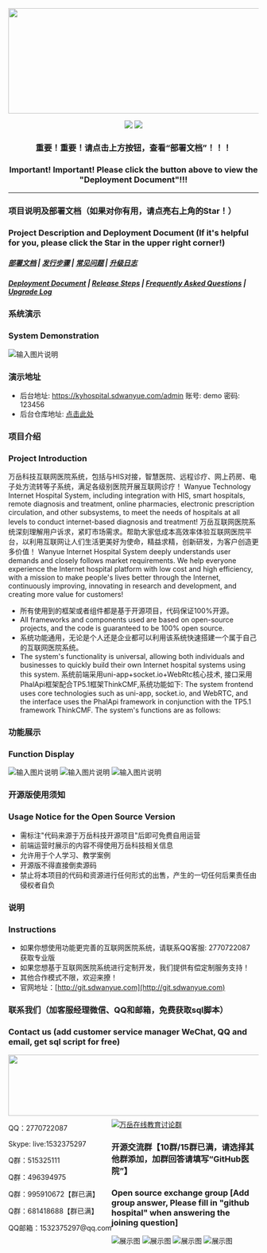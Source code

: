 <div align=center><img src="https://raw.githubusercontent.com/WanyueKJ/Internet-hospital-system/main/kyhospital.png" width="590" height="212"/></div>

<div align="center">
 
[![](https://img.shields.io/badge/%E9%83%A8%E7%BD%B2%E6%96%87%E6%A1%A3-%E7%82%B9%E5%87%BB%E6%9F%A5%E7%9C%8B-yellow)](https://www.kancloud.cn/wanyuekaiyuan11/wanyue-zhishi/2794476)
[![](https://img.shields.io/badge/QQ%E7%BE%A4-995910672-green)](https://qm.qq.com/cgi-bin/qm/qr?k=JShAyXeoKqg2lWFEUSElxELImhjeMG4y&jump_from=webapi)

 

### 重要！重要！请点击上方按钮，查看“部署文档”！！！
### Important! Important! Please click the button above to view the "Deployment Document"!!!



------------------------------------------------------------------------
</div>  


### 项目说明及部署文档（如果对你有用，请点亮右上角的Star！）
### Project Description and Deployment Document (If it's helpful for you, please click the Star in the upper right corner!)
##### <a target="_blank" href="https://www.kancloud.cn/wanyuekaiyuan11/wanyue-zhishi/2794476">部署文档</a>  |  <a target="_blank" href="https://www.kancloud.cn/wanyuekaiyuan11/wanyue-zhishi/2794476">发行步骤</a> | <a target="_blank" href="https://www.kancloud.cn/wanyuekaiyuan11/wanyue-zhishi/2794476">常见问题</a> | <a target="_blank" href="https://www.kancloud.cn/wanyuekaiyuan11/wanyue-zhishi/2794476">升级日志</a>
##### <a target="_blank" href="https://www.kancloud.cn/wanyuekaiyuan11/wanyue-zhishi/2794476">Deployment Document</a>  |  <a target="_blank" href="https://www.kancloud.cn/wanyuekaiyuan11/wanyue-zhishi/2794476">Release Steps</a> | <a target="_blank" href="https://www.kancloud.cn/wanyuekaiyuan11/wanyue-zhishi/2794476">Frequently Asked Questions</a> | <a target="_blank" href="https://www.kancloud.cn/wanyuekaiyuan11/wanyue-zhishi/2794476">Upgrade Log</a>

 
### 系统演示
### System Demonstration
![输入图片说明](https://gitee.com/WanYueKeJi/wanyue-kyhospital-uniapp/raw/master/kyhospital-demo333.png)

    

 ### 演示地址

 - 后台地址: <a target="_blank" href="https://kyhospital.sdwanyue.com/admin">https://kyhospital.sdwanyue.com/admin</a> 账号: demo 密码: 123456
 - 后台仓库地址: <a target="_blank" href="https://gitee.com/WanYueKeJi/Wanyue-knowledge-payment-admin">点击此处</a>
 
  
 ### 项目介绍 
 ### Project Introduction 
 万岳科技互联网医院系统，包括与HIS对接，智慧医院、远程诊疗、网上药房、电子处方流转等子系统，满足各级别医院开展互联网诊疗！
 Wanyue Technology Internet Hospital System, including integration with HIS, smart hospitals, remote diagnosis and treatment, online pharmacies, electronic prescription circulation, and other subsystems, to meet the needs of hospitals at all levels to conduct internet-based diagnosis and treatment!
 万岳互联网医院系统深刻理解用户诉求，紧盯市场需求。帮助大家低成本高效率体验互联网医院平台，以利用互联网让人们生活更美好为使命，精益求精，创新研发，为客户创造更多价值！
Wanyue Internet Hospital System deeply understands user demands and closely follows market requirements. We help everyone experience the Internet hospital platform with low cost and high efficiency, with a mission to make people's lives better through the Internet, continuously improving, innovating in research and development, and creating more value for customers!
 * 所有使用到的框架或者组件都是基于开源项目，代码保证100%开源。
 * All frameworks and components used are based on open-source projects, and the code is guaranteed to be 100% open source.
 * 系统功能通用，无论是个人还是企业都可以利用该系统快速搭建一个属于自己的互联网医院系统。
 * The system's functionality is universal, allowing both individuals and businesses to quickly build their own Internet hospital systems using this system.
 系统前端采用uni-app+socket.io+WebRtc核心技术, 接口采用PhalApi框架配合TP5.1框架ThinkCMF,系统功能如下:
 The system frontend uses core technologies such as uni-app, socket.io, and WebRTC, and the interface uses the PhalApi framework in conjunction with the TP5.1 framework ThinkCMF. The system's functions are as follows:
 
 ### 功能展示
 ### Function Display
![输入图片说明](https://raw.githubusercontent.com/WanyueKJ/Internet-hospital-system/main/kyhospital1.png)
![输入图片说明](https://raw.githubusercontent.com/WanyueKJ/Internet-hospital-system/main/kyhospital2.png)
![输入图片说明](https://raw.githubusercontent.com/WanyueKJ/Internet-hospital-system/main/kyhospital3.png)

  ### 开源版使用须知
  ### Usage Notice for the Open Source Version
  - 需标注"代码来源于万岳科技开源项目"后即可免费自用运营
  - 前端运营时展示的内容不得使用万岳科技相关信息
  - 允许用于个人学习、教学案例
  - 开源版不得直接倒卖源码
  - 禁止将本项目的代码和资源进行任何形式的出售，产生的一切任何后果责任由侵权者自负

  ### 说明
  ### Instructions
   * 如果你想使用功能更完善的互联网医院系统，请联系QQ客服: 2770722087 获取专业版
   * 如果您想基于互联网医院系统进行定制开发，我们提供有偿定制服务支持！
   * 其他合作模式不限，欢迎来撩！
   * 官网地址：[http://git.sdwanyue.com](http://git.sdwanyue.com)
                    
### 联系我们（加客服经理微信、QQ和邮箱，免费获取sql脚本）
### Contact us (add customer service manager WeChat, QQ and email, get sql script for free)

<div style='height: 130px'>
    <img class="kefu_weixin" style="float:left;" src="https://gitee.com/WanYueKeJi/wanyue_education_uniapp/raw/newone/pages/%E5%BC%A0%E7%9A%93%E5%BC%80%E6%BA%90.png" width="602" height="123"/>
    <div style="float:left;">
            <p>QQ：2770722087</p>
            <p>Skype:  live:1532375297</p>
            <p>Q群：515325111</p>
            <p>Q群：496394975</p>
            <p>Q群：995910672【群已满】</p>
            <p>Q群：681418688【群已满】</p>
            <p>QQ邮箱：1532375297@qq.com</p>
    </div>
</div>
<a target="_blank" href="https://qm.qq.com/cgi-bin/qm/qr?k=JShAyXeoKqg2lWFEUSElxELImhjeMG4y&jump_from=webapi"><img border="0" src="https://images.gitee.com/uploads/images/2021/0317/100424_072ee536_8543696.png" alt="万岳在线教育讨论群" title="万岳在线教育讨论群"></a> 

###  开源交流群【10群/15群已满，请选择其他群添加，加群回答请填写“GitHub医院”】
###  Open source exchange group [Add group answer, Please fill in "github hospital" when answering the joining question]
![展示图](https://gitee.com/WanYueKeJi/wanyue_education_web/raw/master/D35E5E82AE30FF810DE5ADA4BA1CC0F3.png)
![展示图](https://gitee.com/WanYueKeJi/wanyue_education_web/raw/master/011D5647F81AC36847311B9AA56EB3F6.png)
![展示图](https://gitee.com/WanYueKeJi/wanyue_education_web/raw/master/%E4%B8%87%E5%B2%B3%E7%A7%91%E6%8A%80%E5%BC%80%E6%BA%90%E8%AE%A8%E8%AE%BA10%E7%BE%A4%E7%BE%A4%E8%81%8A%E4%BA%8C%E7%BB%B4%E7%A0%81.png)
![展示图](https://gitee.com/WanYueKeJi/wanyue_education_web/raw/master/%E4%B8%87%E5%B2%B3%E7%A7%91%E6%8A%80%E5%BC%80%E6%BA%90%E8%AE%A8%E8%AE%BA15%E7%BE%A4%E7%BE%A4%E8%81%8A%E4%BA%8C%E7%BB%B4%E7%A0%81.png)



    
